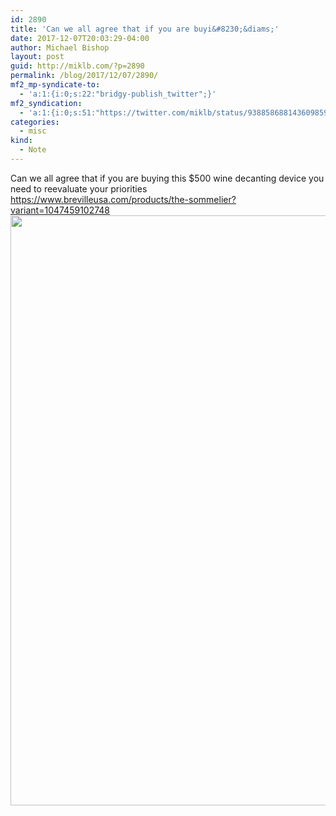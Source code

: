 ```yaml
---
id: 2890
title: 'Can we all agree that if you are buyi&#8230;&diams;'
date: 2017-12-07T20:03:29-04:00
author: Michael Bishop
layout: post
guid: http://miklb.com/?p=2890
permalink: /blog/2017/12/07/2890/
mf2_mp-syndicate-to:
  - 'a:1:{i:0;s:22:"bridgy-publish_twitter";}'
mf2_syndication:
  - 'a:1:{i:0;s:51:"https://twitter.com/miklb/status/938858688143609859";}'
categories:
  - misc
kind:
  - Note
---
```

Can we all agree that if you are buying this $500 wine decanting device you need to reevaluate your priorities <https://www.brevilleusa.com/products/the-sommelier?variant=1047459102748>
<img src="https://cdn.shopify.com/s/files/1/1896/3943/products/BWD600.jpg_Resized_1400x.jpg?v=1507772091" width="736" height="944" class="u-featured alignnone size-full" />